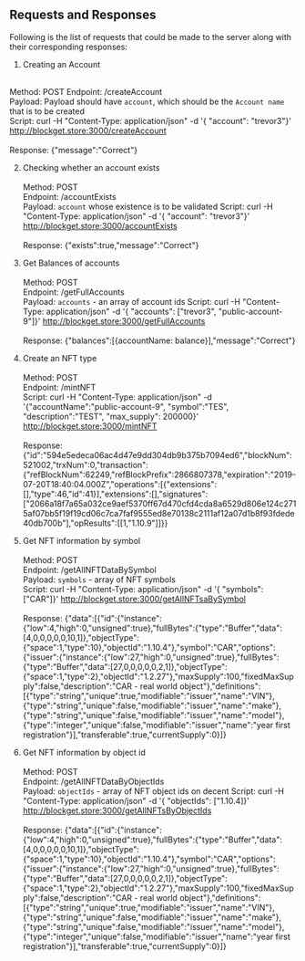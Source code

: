 ## Requests and Responses

Following is the list of requests that could be made to the server along with their corresponding responses:

1. Creating an Account <br><br>

Method: POST 
Endpoint: /createAccount <br>
Payload: Payload should have `account`, which should be the `Account name` that is to be created<br>
Script: curl -H "Content-Type: application/json" -d '{ "account": "trevor3"}' http://blockget.store:3000/createAccount<br><br>
Response: {"message":"Correct"}

2. Checking whether an account exists <br><br>
Method: POST<br> 
Endpoint: /accountExists<br>
Payload: `account` whose existence is to be validated 
Script: curl -H "Content-Type: application/json" -d '{ "account": "trevor3"}' http://blockget.store:3000/accountExists<br><br>
Response: {"exists":true,"message":"Correct"}

3. Get Balances of accounts<br><br>
Method: POST <br>
Endpoint: /getFullAccounts<br>
Payload: `accounts` - an array of account ids
Script: curl -H "Content-Type: application/json" -d '{ "accounts": ["trevor3", "public-account-9"]}' http://blockget.store:3000/getFullAccounts<br><br>
Response: {"balances":[{accountName: balance}],"message":"Correct"}

4. Create an NFT type <br><br>
Method: POST <br>
Endpoint: /mintNFT<br>
Script: curl -H "Content-Type: application/json" -d '{"accountName":"public-account-9", "symbol":"TES", "description":"TEST", "max_supply": 200000}' http://blockget.store:3000/mintNFT<br><br>
Response: 
{"id":"594e5edeca06ac4d47e9dd304db9b375b7094ed6","blockNum":521002,"trxNum":0,"transaction":{"refBlockNum":62249,"refBlockPrefix":2866807378,"expiration":"2019-07-20T18:40:04.000Z","operations":[{"extensions":[],"type":46,"id":41}],"extensions":[],"signatures":["2066a18f7a65a032ce9aef5370ff67d470cfd4cda8a6529d806e124c2715af07bb5f19f19cd06c7ca7faf9555ed8e70138c2111af12a07d1b8f93fdede40db700b"],"opResults":[[1,"1.10.9"]]}}

5. Get NFT information by symbol<br><br>
Method: POST <br>
Endpoint: /getAllNFTDataBySymbol<br>
Payload: `symbols` - array of NFT symbols<br>
Script: curl -H "Content-Type: application/json" -d '{ "symbols": ["CAR"]}' http://blockget.store:3000/getAllNFTsaBySymbol<br><br>
Response:
 {"data":[{"id":{"instance":{"low":4,"high":0,"unsigned":true},"fullBytes":{"type":"Buffer","data":[4,0,0,0,0,0,10,1]},"objectType":{"space":1,"type":10},"objectId":"1.10.4"},"symbol":"CAR","options":{"issuer":{"instance":{"low":27,"high":0,"unsigned":true},"fullBytes":{"type":"Buffer","data":[27,0,0,0,0,0,2,1]},"objectType":{"space":1,"type":2},"objectId":"1.2.27"},"maxSupply":100,"fixedMaxSupply":false,"description":"CAR - real world object"},"definitions":[{"type":"string","unique":true,"modifiable":"issuer","name":"VIN"},{"type":"string","unique":false,"modifiable":"issuer","name":"make"},{"type":"string","unique":false,"modifiable":"issuer","name":"model"},{"type":"integer","unique":false,"modifiable":"issuer","name":"year first registration"}],"transferable":true,"currentSupply":0}]}

 6. Get NFT information by object id<br><br>
 Method: POST <br>
 Endpoint: /getAllNFTDataByObjectIds<br>
 Payload: `objectIds` - array of NFT object ids on decent
 Script: curl -H "Content-Type: application/json" -d '{ "objectIds": ["1.10.4]}' http://blockget.store:3000/getAllNFTsByObjectIds<br><br>
 Response:
 {"data":[{"id":{"instance":{"low":4,"high":0,"unsigned":true},"fullBytes":{"type":"Buffer","data":[4,0,0,0,0,0,10,1]},"objectType":{"space":1,"type":10},"objectId":"1.10.4"},"symbol":"CAR","options":{"issuer":{"instance":{"low":27,"high":0,"unsigned":true},"fullBytes":{"type":"Buffer","data":[27,0,0,0,0,0,2,1]},"objectType":{"space":1,"type":2},"objectId":"1.2.27"},"maxSupply":100,"fixedMaxSupply":false,"description":"CAR - real world object"},"definitions":[{"type":"string","unique":true,"modifiable":"issuer","name":"VIN"},{"type":"string","unique":false,"modifiable":"issuer","name":"make"},{"type":"string","unique":false,"modifiable":"issuer","name":"model"},{"type":"integer","unique":false,"modifiable":"issuer","name":"year first registration"}],"transferable":true,"currentSupply":0}]}